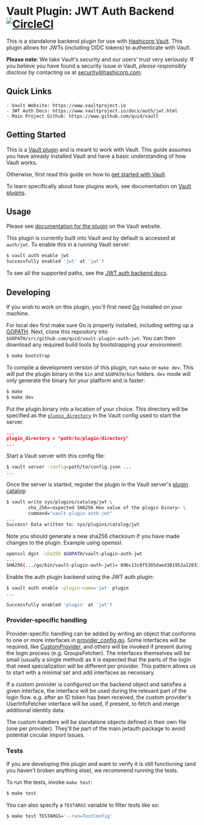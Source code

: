 # Vault Plugin: JWT Auth Backend [![CircleCI](https://circleci.com/gh/hashicorp/vault-plugin-auth-jwt.svg?style=svg)](https://circleci.com/gh/hashicorp/vault-plugin-auth-jwt)

This is a standalone backend plugin for use with [Hashicorp Vault](https://www.github.com/quid/vault).
This plugin allows for JWTs (including OIDC tokens) to authenticate with Vault.

**Please note**: We take Vault's security and our users' trust very seriously. If you believe you have found a security issue in Vault, _please responsibly disclose_ by contacting us at [security@hashicorp.com](mailto:security@hashicorp.com).

## Quick Links
    - Vault Website: https://www.vaultproject.io
    - JWT Auth Docs: https://www.vaultproject.io/docs/auth/jwt.html
    - Main Project Github: https://www.github.com/quid/vault

## Getting Started

This is a [Vault plugin](https://www.vaultproject.io/docs/internals/plugins.html)
and is meant to work with Vault. This guide assumes you have already installed Vault
and have a basic understanding of how Vault works.

Otherwise, first read this guide on how to [get started with Vault](https://www.vaultproject.io/intro/getting-started/install.html).

To learn specifically about how plugins work, see documentation on [Vault plugins](https://www.vaultproject.io/docs/internals/plugins.html).

## Usage

Please see [documentation for the plugin](https://www.vaultproject.io/docs/auth/jwt.html)
on the Vault website.

This plugin is currently built into Vault and by default is accessed
at `auth/jwt`. To enable this in a running Vault server:

```sh
$ vault auth enable jwt 
Successfully enabled 'jwt' at 'jwt'!
```

To see all the supported paths, see the [JWT auth backend docs](https://www.vaultproject.io/docs/auth/jwt.html).

## Developing

If you wish to work on this plugin, you'll first need
[Go](https://www.golang.org) installed on your machine.

For local dev first make sure Go is properly installed, including
setting up a [GOPATH](https://golang.org/doc/code.html#GOPATH).
Next, clone this repository into
`$GOPATH/src/github.com/quid/vault-plugin-auth-jwt`.
You can then download any required build tools by bootstrapping your
environment:

```sh
$ make bootstrap
```

To compile a development version of this plugin, run `make` or `make dev`.
This will put the plugin binary in the `bin` and `$GOPATH/bin` folders. `dev`
mode will only generate the binary for your platform and is faster:

```sh
$ make
$ make dev
```

Put the plugin binary into a location of your choice. This directory
will be specified as the [`plugin_directory`](https://www.vaultproject.io/docs/configuration/index.html#plugin_directory)
in the Vault config used to start the server.

```json
...
plugin_directory = "path/to/plugin/directory"
...
```

Start a Vault server with this config file:
```sh
$ vault server -config=path/to/config.json ...
...
```

Once the server is started, register the plugin in the Vault server's [plugin catalog](https://www.vaultproject.io/docs/internals/plugins.html#plugin-catalog):

```sh
$ vault write sys/plugins/catalog/jwt \
        sha_256=<expected SHA256 Hex value of the plugin binary> \
        command="vault-plugin-auth-jwt"
...
Success! Data written to: sys/plugins/catalog/jwt
```

Note you should generate a new sha256 checksum if you have made changes
to the plugin. Example using openssl:

```sh
openssl dgst -sha256 $GOPATH/vault-plugin-auth-jwt
...
SHA256(.../go/bin/vault-plugin-auth-jwt)= 896c13c0f5305daed381952a128322e02bc28a57d0c862a78cbc2ea66e8c6fa1
```

Enable the auth plugin backend using the JWT auth plugin:

```sh
$ vault auth enable -plugin-name='jwt' plugin
...

Successfully enabled 'plugin' at 'jwt'!
```

### Provider-specific handling

Provider-specific handling can be added by writing an object that conforms to
one or more interfaces in [provider_config.go](provider_config.go). Some
interfaces will be required, like [CustomProvider](provider_config.go), and
others will be invoked if present during the login process (e.g. GroupsFetcher).
The interfaces themselves will be small (usually a single method) as it is
expected that the parts of the login that need specialization will be different
per provider. This pattern allows us to start with a minimal set and add
interfaces as necessary.

If a custom provider is configured on the backend object and satisfies a given
interface, the interface will be used during the relevant part of the login
flow. e.g. after an ID token has been received, the custom provider's
UserInfoFetcher interface will be used, if present, to fetch and merge
additional identity data.

The custom handlers will be standalone objects defined in their own file (one
per provider). They'll be part of the main jwtauth package to avoid potential
circular import issues.

### Tests

If you are developing this plugin and want to verify it is still
functioning (and you haven't broken anything else), we recommend
running the tests.

To run the tests, invoke `make test`:

```sh
$ make test
```

You can also specify a `TESTARGS` variable to filter tests like so:

```sh
$ make test TESTARGS='--run=TestConfig'
```
